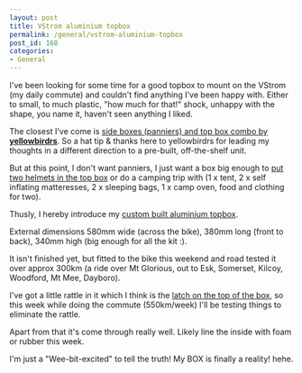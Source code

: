 ```yaml
---
layout: post
title: VStrom aluminium topbox
permalink: /general/vstrom-aluminium-topbox
post_id: 168
categories:
- General
---
```


I've been looking for some time for a good topbox to mount on the VStrom (my daily commute) and couldn't find anything I've been happy with. Either to small, to much plastic, "how much for that!" shock, unhappy with the shape, you name it, haven't seen anything I liked.

The closest I've come is [side boxes (panniers) and top box combo by **yellowbirdrs**](http://11109.rapidforum.com/topic=108566932347). So a hat tip & thanks here to yellowbirdrs for leading my thoughts in a different direction to a pre-built, off-the-shelf unit.

But at this point, I don't want panniers, I just want a box big enough to [put two helmets in the top box](http://twitpic.com/3he0f) or do a camping trip with (1 x tent, 2 x self inflating matteresses, 2 x sleeping bags, 1 x camp oven, food and clothing for two).

Thusly, I hereby introduce my [custom built aluminium topbox](http://twitpic.com/3hdqw).

External dimensions 580mm wide (across the bike), 380mm long (front to back), 340mm high (big enough for all the kit :).

It isn't finished yet, but fitted to the bike this weekend and road tested it over approx 300km (a ride over Mt Glorious, out to Esk, Somerset, Kilcoy, Woodford, Mt Mee, Dayboro).

I've got a little rattle in it which I think is the
[latch on the top of the box](http://twitpic.com/3heao), so this week while doing the commute (550km/week) I'll be testing things to eliminate the rattle.

Apart from that it's come through really well. Likely line the inside with foam or rubber this week.

I'm just a "Wee-bit-excited" to tell the truth! My BOX is finally a reality! hehe.
